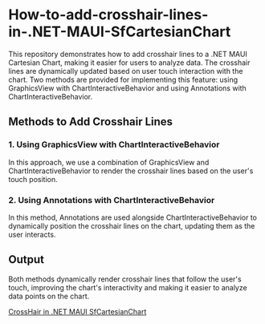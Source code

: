# How-to-add-crosshair-lines-in-.NET-MAUI-SfCartesianChart
This repository demonstrates how to add crosshair lines to a .NET MAUI Cartesian Chart, making it easier for users to analyze data. The crosshair lines are dynamically updated based on user touch interaction with the chart. Two methods are provided for implementing this feature: using GraphicsView with ChartInteractiveBehavior and using Annotations with ChartInteractiveBehavior.
## Methods to Add Crosshair Lines
### 1. Using GraphicsView with ChartInteractiveBehavior
In this approach, we use a combination of GraphicsView and ChartInteractiveBehavior to render the crosshair lines based on the user's touch position.
### 2. Using Annotations with ChartInteractiveBehavior
In this method, Annotations are used alongside ChartInteractiveBehavior to dynamically position the crosshair lines on the chart, updating them as the user interacts.
## Output
Both methods dynamically render crosshair lines that follow the user's touch, improving the chart's interactivity and making it easier to analyze data points on the chart.

[CrossHair in .NET MAUI SfCartesianChart](https://github.com/user-attachments/assets/49c574ff-dae7-499e-a13b-c47e80b6d353)



